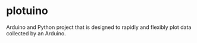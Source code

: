 plotuino
========

Arduino and Python project that is designed to rapidly and flexibly plot data collected by an Arduino. 
